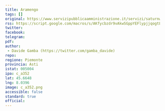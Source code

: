 ```yaml
---
title: Aramengo
tags: []
original: https://www.servizipubblicaamministrazione.it/servizi/saturnweb/Pubblicazioni.aspx?RicCro=1&CE=rmng1392
rss: https://script.google.com/macros/s/AKfycbzdr9vAkwSGppYEFlypjjqogtL2Ryxg74ne_qWKlA/exec
twitter: 
facebook: 
telegram:
pdf: 
author:
 - Davide Gamba (https://twitter.com/gamba_davide)
repo: 
regione: Piemonte
provincia: Asti
istat: 005004
ipa: c_a352
lat: 45.6648
lng: 8.0396
image: c_a352.png
accessible: false
standard: true
official:
---
```

